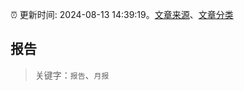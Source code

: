 :alarm_clock: 更新时间: 2024-08-13 14:39:19。[文章来源](/README.md)、[文章分类](/TAGS.md)

## 报告


> 关键字：`报告`、`月报`



